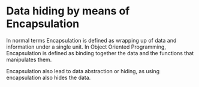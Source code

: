 # Data hiding by means of Encapsulation

In normal terms Encapsulation is defined as wrapping up of data and information under a single unit. In Object Oriented Programming, Encapsulation is defined as binding together the data and the functions that manipulates them.

Encapsulation also lead to data abstraction or hiding, as using encapsulation also hides the data.
